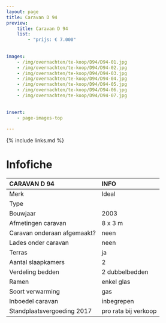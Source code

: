 ```yaml
---
layout: page
title: Caravan D 94
preview: 
    title: Caravan D 94
    list:
        - "prijs: € 7.000"
        
        
images:
    - /img/overnachten/te-koop/D94/D94-01.jpg
    - /img/overnachten/te-koop/D94/D94-02.jpg
    - /img/overnachten/te-koop/D94/D94-03.jpg
    - /img/overnachten/te-koop/D94/D94-04.jpg
    - /img/overnachten/te-koop/D94/D94-05.jpg
    - /img/overnachten/te-koop/D94/D94-06.jpg
    - /img/overnachten/te-koop/D94/D94-07.jpg
    
    
insert:
    - page-images-top
    
---
```


{% include links.md %}



# Infofiche 

CARAVAN D 94                | INFO        | 
:---------------------------|:------------|
Merk                        |Ideal
Type                        |
Bouwjaar                    |2003
Afmetingen caravan          |8 x 3 m
Caravan onderaan afgemaakt? |neen
Lades onder caravan         |neen
Terras                      |ja
Aantal slaapkamers          |2
Verdeling bedden            |2 dubbelbedden
Ramen                       |enkel glas
Soort verwarming            |gas
Inboedel caravan            |inbegrepen
Standplaatsvergoeding 2017  |pro rata bij verkoop